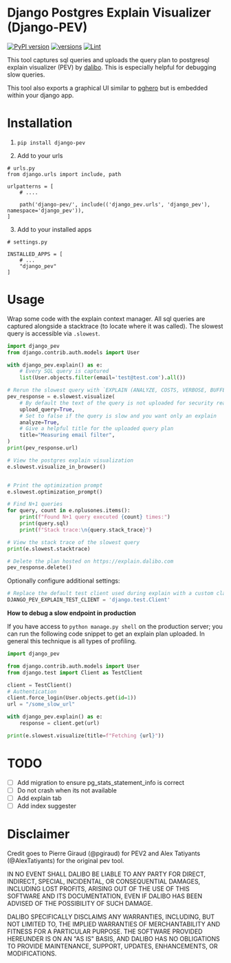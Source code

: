 # Django Postgres Explain Visualizer (Django-PEV)

[![PyPI version](https://badge.fury.io/py/django-pev.svg)](https://pypi.org/project/django-pev/)
[![versions](https://img.shields.io/pypi/pyversions/django-pev.svg)](https://pypi.org/project/django-pev/)
[![Lint](https://github.com/uptick/django-pev/actions/workflows/ci.yaml/badge.svg)](https://github.com/uptick/django-pev/actions/workflows/ci.yaml)

This tool captures sql queries and uploads the query plan to postgresql explain visualizer (PEV) by [dalibo](https://explain.dalibo.com/). This is especially helpful for debugging slow queries.

This tool also exports a graphical UI similar to [pghero](https://github.com/ankane/pghero) but is embedded within your django app.

# Installation

1. `pip install django-pev`

2. Add to your urls

```
# urls.py
from django.urls import include, path

urlpatterns = [
    # ....

    path('django-pev/', include(('django_pev.urls', 'django_pev'), namespace='django_pev')),
]
```

3. Add to your installed apps
```
# settings.py

INSTALLED_APPS = [
    # ...
    "django_pev"
]
```


# Usage

Wrap some code with the explain context manager. All sql queries are captured
alongside a stacktrace (to locate where it was called). The slowest query is accessible via `.slowest`.

```python
import django_pev
from django.contrib.auth.models import User

with django_pev.explain() as e:
    # Every SQL query is captured
    list(User.objects.filter(email='test@test.com').all())

# Rerun the slowest query with `EXPLAIN (ANALYZE, COSTS, VERBOSE, BUFFERS, FORMAT JSON)`
pev_response = e.slowest.visualize(
    # By default the text of the query is not uploaded for security reasons
    upload_query=True,
    # Set to false if the query is slow and you want only an explain
    analyze=True,
    # Give a helpful title for the uploaded query plan
    title="Measuring email filter",
)
print(pev_response.url)

# View the postgres explain visualization
e.slowest.visualize_in_browser()


# Print the optimization prompt
e.slowest.optimization_prompt()

# Find N+1 queries
for query, count in e.nplusones.items():
    print(f"Found N+1 query executed {count} times:")
    print(query.sql)
    print(f"Stack trace:\n{query.stack_trace}")

# View the stack trace of the slowest query
print(e.slowest.stacktrace)

# Delete the plan hosted on https://explain.dalibo.com
pev_response.delete()
```

Optionally configure additional settings:
```python
# Replace the default test client used during explain with a custom class
DJANGO_PEV_EXPLAIN_TEST_CLIENT = 'django.test.Client'

```

**How to debug a slow endpoint in production**

If you have access to `python manage.py shell` on the production server;
you can run the following code snippet to get an explain plan uploaded. In general this technique is all types of profiling.

```python
import django_pev

from django.contrib.auth.models import User
from django.test import Client as TestClient

client = TestClient()
# Authentication
client.force_login(User.objects.get(id=1))
url = "/some_slow_url"

with django_pev.explain() as e:
    response = client.get(url)

print(e.slowest.visualize(title=f"Fetching {url}"))

```

# TODO
- [ ] Add migration to ensure pg_stats_statement_info is correct
- [ ] Do not crash when its not available
- [ ] Add explain tab
- [ ] Add index suggester

# Disclaimer

Credit goes to Pierre Giraud (@pgiraud) for PEV2 and Alex Tatiyants (@AlexTatiyants) for the original pev tool.

IN NO EVENT SHALL DALIBO BE LIABLE TO ANY PARTY FOR DIRECT, INDIRECT, SPECIAL, INCIDENTAL, OR CONSEQUENTIAL DAMAGES, INCLUDING LOST PROFITS, ARISING OUT OF THE USE OF THIS SOFTWARE AND ITS DOCUMENTATION, EVEN IF DALIBO HAS BEEN ADVISED OF THE POSSIBILITY OF SUCH DAMAGE.

DALIBO SPECIFICALLY DISCLAIMS ANY WARRANTIES, INCLUDING, BUT NOT LIMITED TO, THE IMPLIED WARRANTIES OF MERCHANTABILITY AND FITNESS FOR A PARTICULAR PURPOSE. THE SOFTWARE PROVIDED HEREUNDER IS ON AN "AS IS" BASIS, AND DALIBO HAS NO OBLIGATIONS TO PROVIDE MAINTENANCE, SUPPORT, UPDATES, ENHANCEMENTS, OR MODIFICATIONS.
